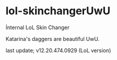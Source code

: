 # lol-skinchangerUwU
İnternal LoL Skin Changer

Katarina's daggers are beautiful UwU.

last update; v12.20.474.0929 (LoL version)
